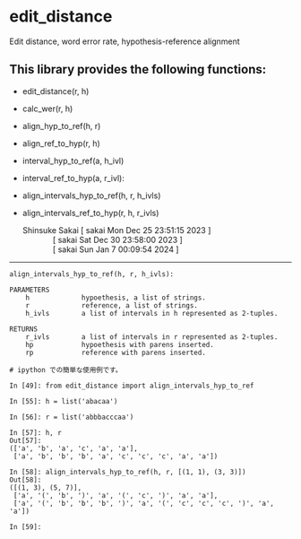 # edit_distance
Edit distance, word error rate, hypothesis-reference alignment


## This library provides the following functions:

- edit_distance(r, h)
- calc_wer(r, h)
- align_hyp_to_ref(h, r)
- align_ref_to_hyp(r, h)
- interval_hyp_to_ref(a, h_ivl)
- interval_ref_to_hyp(a, r_ivl):
- align_intervals_hyp_to_ref(h, r, h_ivls)
- align_intervals_ref_to_hyp(r, h, r_ivls)

  Shinsuke Sakai [ sakai Mon Dec 25 23:51:15 2023 ]  
  &emsp; &emsp; &emsp; [ sakai Sat Dec 30 23:58:00 2023 ]  
  &emsp; &emsp; &emsp; [ sakai Sun Jan  7 00:09:54 2024 ] 
---
```
align_intervals_hyp_to_ref(h, r, h_ivls):
    
PARAMETERS
    h             hypoethesis, a list of strings.
    r             reference, a list of strings.
    h_ivls        a list of intervals in h represented as 2-tuples.

RETURNS
    r_ivls        a list of intervals in r represented as 2-tuples.
    hp            hypoethesis with parens inserted.
    rp            reference with parens inserted.
```

```
# ipython での簡単な使用例です。

In [49]: from edit_distance import align_intervals_hyp_to_ref

In [55]: h = list('abacaa')

In [56]: r = list('abbbacccaa')

In [57]: h, r
Out[57]: 
(['a', 'b', 'a', 'c', 'a', 'a'],
 ['a', 'b', 'b', 'b', 'a', 'c', 'c', 'c', 'a', 'a'])

In [58]: align_intervals_hyp_to_ref(h, r, [(1, 1), (3, 3)])
Out[58]: 
([(1, 3), (5, 7)],
 ['a', '(', 'b', ')', 'a', '(', 'c', ')', 'a', 'a'],
 ['a', '(', 'b', 'b', 'b', ')', 'a', '(', 'c', 'c', 'c', ')', 'a', 'a'])

In [59]: 
```
